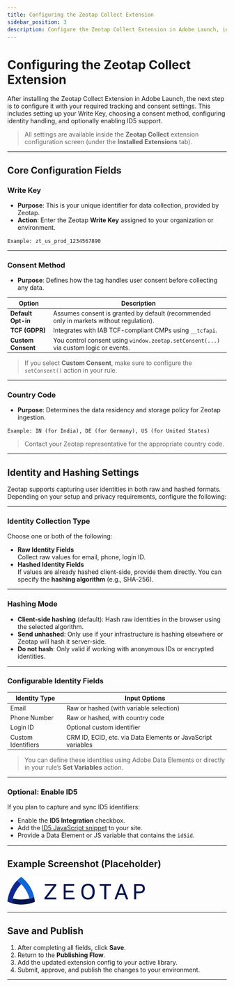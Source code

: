 ```yaml
---
title: Configuring the Zeotap Collect Extension
sidebar_position: 3
description: Configure the Zeotap Collect Extension in Adobe Launch, including write key, consent preferences, identity handling, and hashing settings.
---
```


# Configuring the Zeotap Collect Extension

After installing the Zeotap Collect Extension in Adobe Launch, the next step is to configure it with your required tracking and consent settings. This includes setting up your Write Key, choosing a consent method, configuring identity handling, and optionally enabling ID5 support.

> All settings are available inside the **Zeotap Collect** extension configuration screen (under the **Installed Extensions** tab).

---

## Core Configuration Fields

### Write Key

- **Purpose**: This is your unique identifier for data collection, provided by Zeotap.
- **Action**: Enter the Zeotap **Write Key** assigned to your organization or environment.

```text
Example: zt_us_prod_1234567890
```

---

### Consent Method

- **Purpose**: Defines how the tag handles user consent before collecting any data.

| Option              | Description |
|---------------------|-------------|
| **Default Opt-in**  | Assumes consent is granted by default (recommended only in markets without regulation). |
| **TCF (GDPR)**      | Integrates with IAB TCF-compliant CMPs using `__tcfapi`. |
| **Custom Consent**  | You control consent using `window.zeotap.setConsent(...)` via custom logic or events. |

> If you select **Custom Consent**, make sure to configure the  `setConsent()` action in your rule.

---

### Country Code

- **Purpose**: Determines the data residency and storage policy for Zeotap ingestion.

```text
Example: IN (for India), DE (for Germany), US (for United States)
```

> Contact your Zeotap representative for the appropriate country code.

---

## Identity and Hashing Settings

Zeotap supports capturing user identities in both raw and hashed formats. Depending on your setup and privacy requirements, configure the following:

---

### Identity Collection Type

Choose one or both of the following:

- **Raw Identity Fields**  
  Collect raw values for email, phone, login ID.
- **Hashed Identity Fields**  
  If values are already hashed client-side, provide them directly. You can specify the **hashing algorithm** (e.g., SHA-256).

---

### Hashing Mode

- **Client-side hashing** (default): Hash raw identities in the browser using the selected algorithm.
- **Send unhashed**: Only use if your infrastructure is hashing elsewhere or Zeotap will hash it server-side.
- **Do not hash**: Only valid if working with anonymous IDs or encrypted identities.

---

### Configurable Identity Fields

| Identity Type     | Input Options             |
|-------------------|---------------------------|
| Email             | Raw or hashed (with variable selection) |
| Phone Number      | Raw or hashed, with country code |
| Login ID          | Optional custom identifier |
| Custom Identifiers| CRM ID, ECID, etc. via Data Elements or JavaScript variables |

> You can define these identities using Adobe Data Elements or directly in your rule’s **Set Variables** action.

---

### Optional: Enable ID5

If you plan to capture and sync ID5 identifiers:

- Enable the **ID5 Integration** checkbox.
- Add the [ID5 JavaScript snippet](https://www.id5.io) to your site.
- Provide a Data Element or JS variable that contains the `id5id`.

---

## Example Screenshot (Placeholder)

![Zeotap Extension Configuration](../../static/img/zeotap_logo.svg)

---

## Save and Publish

1. After completing all fields, click **Save**.
2. Return to the **Publishing Flow**.
3. Add the updated extension config to your active library.
4. Submit, approve, and publish the changes to your environment.

---